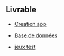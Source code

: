 ## Livrable

- [Creation app ](Prototype_Assaid_Amina/docs/creation-app.md)

- [Base de données ](Prototype_Assaid_Amina/docs/base-de-données.md)

- [jeux test ](Prototype_Assaid_Amina/docs/jeux-test.md)

